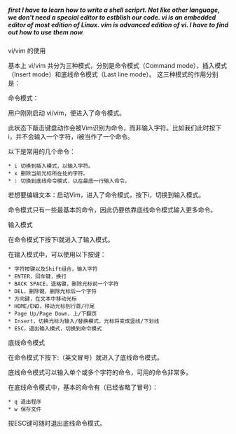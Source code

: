 
##### first I have to learn how to write a shell scriprt. Not like other language, we don't need a special editor to estblish our code. vi is an embedded editor of most edition of Linux. vim is advanced edition of vi. I have to find out how to use them now.  

vi/vim 的使用

基本上 vi/vim 共分为三种模式，分别是命令模式（Command mode），插入模式（Insert mode）和底线命令模式（Last line mode）。 这三种模式的作用分别是：


命令模式：


用户刚刚启动 vi/vim，便进入了命令模式。


此状态下敲击键盘动作会被Vim识别为命令，而非输入字符。比如我们此时按下i，并不会输入一个字符，i被当作了一个命令。


以下是常用的几个命令：


    * i 切换到插入模式，以输入字符。
    * x 删除当前光标所在处的字符。
    * : 切换到底线命令模式，以在最底一行输入命令。

若想要编辑文本：启动Vim，进入了命令模式，按下i，切换到输入模式。


命令模式只有一些最基本的命令，因此仍要依靠底线命令模式输入更多命令。


输入模式


在命令模式下按下i就进入了输入模式。


在输入模式中，可以使用以下按键：


    * 字符按键以及Shift组合，输入字符
    * ENTER，回车键，换行
    * BACK SPACE，退格键，删除光标前一个字符
    * DEL，删除键，删除光标后一个字符
    * 方向键，在文本中移动光标
    * HOME/END，移动光标到行首/行尾
    * Page Up/Page Down，上/下翻页
    * Insert，切换光标为输入/替换模式，光标将变成竖线/下划线
    * ESC，退出输入模式，切换到命令模式

底线命令模式


在命令模式下按下:（英文冒号）就进入了底线命令模式。


底线命令模式可以输入单个或多个字符的命令，可用的命令非常多。


在底线命令模式中，基本的命令有（已经省略了冒号）：


    * q 退出程序
    * w 保存文件

按ESC键可随时退出底线命令模式。
